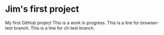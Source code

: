 # Jim's first project
My first GitHub project
This is a work in progress.
This is a line for browser-test branch.
This is a line for cli-test branch.
